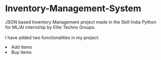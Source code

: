 # Inventory-Management-System
JSON based Inventory Management project made in the Skill India Python for ML/AI internship by Elite Techno Groups. <br>
<br>
I have added two functionalities in my project: <br>
<li> Add items </li>
<li> Buy items </li>
